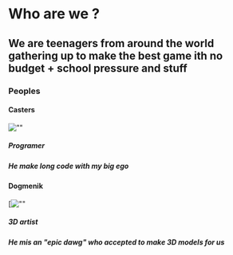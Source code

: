 # Who are we ?
## We are teenagers from around the world gathering up to make the best game ith no budget + school pressure and stuff

### Peoples

#### Casters
![""](https://cdn.discordapp.com/attachments/1203307068392603678/1209569914101170306/LeoPalestine.png?ex=65e766c4&is=65d4f1c4&hm=2809eb7c5a43d88bbddefc1b9f0ab25ab63272c3497329f169f73c84a3d992df&)
##### Programer
##### He make long code with my big ego

#### Dogmenik
[![""](https://cdn.discordapp.com/avatars/780793808345890906/3c124e9e235cf644ed76a12bcd1fe40c?size=1024)
##### 3D artist
##### He mis an "epic dawg" who accepted to make 3D models for us
